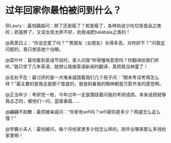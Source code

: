 # 过年回家你最怕被问到什么？

@Laury： 最怕親戚问：胖了还是瘦了？若是瘦了，各种劝说少吃垃圾食品之类的；若是胖了，又说女孩太胖不好，劝我减肥balabala之类的！ 

@蒸蒸日上：“你谈恋爱了吗？”“男朋友（女朋友）长得多高，对你好不？”问我这问题的，我只想丢她个白眼。 

@菜叶叶：最怕看到英语节目时，家人问我“听得懂啥意思吗？你翻译给我们听听。”我只学了几年英语，就想让我做英语新闻的翻译，真把我当神童了！ 

@无处不在：最讨厌的是一大堆亲戚围着我们几个孩子问：“期末考试考得怎么样？”最主要的是我总是那个垫底的，我爸妈看我的眼神都是万箭齐发的感觉啊。 

@正当年少：考研党一枚，今年过年一定是围绕着问我的考研成绩。本来成绩就够我忐忑的，被他们一问，蓝瘦香菇…… 

@翩翩不起舞：最烦被亲戚问：“你家有wifi吗？wifi密码是多少？网速怎么这么慢？” 

@学霸小夫人：最怕被问，每个月给家里多少钱怎么样的。刚毕业哪来那么多钱给家里啊！